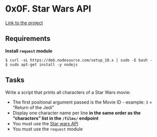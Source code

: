 # 0x0F. Star Wars API
[Link to the project](https://intranet.hbtn.io/projects/470)

## Requirements
**Install ```request``` module**
<pre><code>$ curl -sL https://deb.nodesource.com/setup_10.x | sudo -E bash -
$ sudo apt-get install -y nodejs
</code></pre>

## Tasks
<p>Write a script that prints all characters of a Star Wars movie:</p>
<ul>
<li>The first positional argument passed is the Movie ID - example: <code>3</code> = “Return of the Jedi” </li>
<li>Display one character name per line <strong>in the same order as the “characters” list in the <code>/films/</code> endpoint</strong></li>
<li>You must use the <a href="/rltoken/aiMsg1QkH-FuPn7gyo9O6A" title="Star wars API" target="_blank">Star wars API</a></li>
<li>You must use the <code>request</code> module</li>
</ul>
